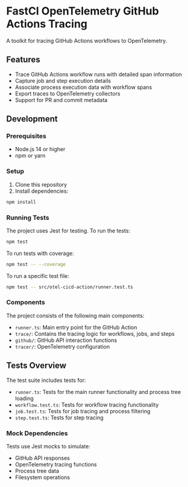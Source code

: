 # FastCI OpenTelemetry GitHub Actions Tracing

A toolkit for tracing GitHub Actions workflows to OpenTelemetry.

## Features

- Trace GitHub Actions workflow runs with detailed span information
- Capture job and step execution details
- Associate process execution data with workflow spans
- Export traces to OpenTelemetry collectors
- Support for PR and commit metadata

## Development

### Prerequisites

- Node.js 14 or higher
- npm or yarn

### Setup

1. Clone this repository
2. Install dependencies:

```bash
npm install
```

### Running Tests

The project uses Jest for testing. To run the tests:

```bash
npm test
```

To run tests with coverage:

```bash
npm test -- --coverage
```

To run a specific test file:

```bash
npm test -- src/otel-cicd-action/runner.test.ts
```

### Components

The project consists of the following main components:

- `runner.ts`: Main entry point for the GitHub Action
- `trace/`: Contains the tracing logic for workflows, jobs, and steps
- `github/`: GitHub API interaction functions
- `tracer/`: OpenTelemetry configuration

## Tests Overview

The test suite includes tests for:

- `runner.ts`: Tests for the main runner functionality and process tree loading
- `workflow.test.ts`: Tests for workflow tracing functionality
- `job.test.ts`: Tests for job tracing and process filtering
- `step.test.ts`: Tests for step tracing

### Mock Dependencies

Tests use Jest mocks to simulate:
- GitHub API responses
- OpenTelemetry tracing functions
- Process tree data
- Filesystem operations 